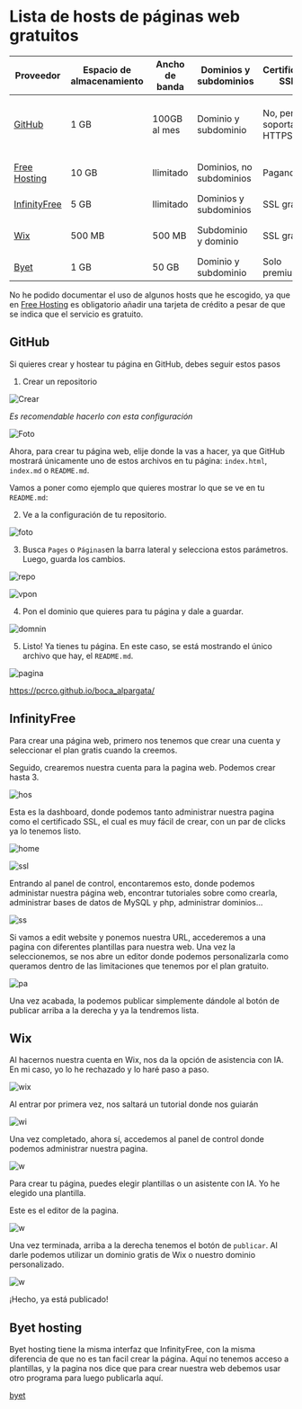 # Lista de hosts de páginas web gratuitos


| Proveedor      | Espacio de almacenamiento | Ancho de banda | Dominios y subdominios | Certificado SSL | Publicidad | Otras características |
|----------------|------------------------|----------------|-----------------------|----------------|------------|--------------------------------|
| [GitHub](https://github.com/) | 1 GB | 100GB al mes | Dominio y subdominio | No, pero soporta HTTPS | No incluye anuncios y puedes poner los tuyos. | Soporte para WordPress. |
| [Free Hosting](https://www.freehosting.com/) | 10 GB | Ilimitado | Dominios, no subdominios | Pagando | Puedes poner anuncios | Compatible con MySQL |
| [InfinityFree](https://www.infinityfree.com/) | 5 GB | Ilimitado | Dominios y subdominios | SSL gratis | No ponen publicidad | Compatible con MySQL |
| [Wix](https://es.wix.com/) | 500 MB | 500 MB | Subdominio y dominio | SSL gratis | No | No tiene soporte para WordPress |
| [Byet](https://byet.host/) | 1 GB | 50 GB | Dominio y subdominio | Solo premium | No | Compatible con MySQL |

No he podido documentar el uso de algunos hosts que he escogido, ya que en [Free Hosting](https://www.freehosting.com/) es obligatorio añadir una tarjeta de crédito a pesar de que se indica que el servicio es gratuito.

## GitHub

Si quieres crear y hostear tu página en GitHub, debes seguir estos pasos

1. Crear un repositorio

![Crear](https://docs.github.com/assets/cb-29762/mw-1440/images/help/repository/repo-create-global-nav-update.webp)

*Es recomendable hacerlo con esta configuración*

![Foto](CrearRepoFoto.png)

Ahora, para crear tu página web, elije donde la vas a hacer, ya que GitHub mostrará únicamente uno de estos archivos en tu página: `index.html`, `index.md` o `README.md`.

Vamos a poner como ejemplo que quieres mostrar lo que se ve en tu `README.md`:

2. Ve a la configuración de tu repositorio.

![foto](elpepe.png)

3. Busca `Pages` o `Páginas`en la barra lateral y selecciona estos parámetros. Luego, guarda los cambios.

![repo](configrepo.png)

![vpon](configuracionnn.png)

4. Pon el dominio que quieres para tu página y dale a guardar.

![domnin](elsenordominio.png)

5. Listo! Ya tienes tu página. En este caso, se está mostrando el único archivo que hay, el `README.md`.

![pagina](milibrolunadepluton.png)

https://pcrco.github.io/boca_alpargata/


## InfinityFree

Para crear una página web, primero nos tenemos que crear una cuenta y seleccionar el plan gratis cuando la creemos.

Seguido, crearemos nuestra cuenta para la pagina web. Podemos crear hasta 3.

![hos](infinityfreehost.png)

Esta es la dashboard, donde podemos tanto administrar nuestra pagina como el certificado SSL, el cual es muy fácil de crear, con un par de clicks ya lo tenemos listo.

![home](home.png)

![ssl](sslcert.png)

Entrando al panel de control, encontaremos esto, donde podemos administar nuestra página web, encontrar tutoriales sobre como crearla, administrar bases de datos de MySQL y php, administrar dominios...

![ss](pannel.png)

Si vamos a edit website y ponemos nuestra URL, accederemos a una pagina con diferentes plantillas para nuestra web. Una vez la seleccionemos, se nos abre un editor donde podemos personalizarla como queramos dentro de las limitaciones que tenemos por el plan gratuito.

![pa](papaya.png)

Una vez acabada, la podemos publicar simplemente dándole al botón de publicar arriba a la derecha y ya la tendremos lista.


## Wix

Al hacernos nuestra cuenta en Wix, nos da la opción de asistencia con IA. En mi caso, yo lo he rechazado y lo haré paso a paso. 

![wix](wix1.png)

Al entrar por primera vez, nos saltará un tutorial donde nos guiarán 

![wi](wixdominio.png)

Una vez completado, ahora sí, accedemos al panel de control donde podemos administrar nuestra pagina.

![w](wix3.png)

Para crear tu página, puedes elegir plantillas o un asistente con IA. Yo he elegido una plantilla.

Este es el editor de la pagina.

![w](wix4.png)

Una vez terminada, arriba a la derecha tenemos el botón de `publicar`. Al darle podemos utilizar un dominio gratis de Wix o nuestro dominio personalizado.

![w](wix5.png)

¡Hecho, ya está publicado!

## Byet hosting

Byet hosting tiene la misma interfaz que InfinityFree, con la misma diferencia de que no es tan facil crear la página. Aquí no tenemos acceso a plantillas, y la pagina nos dice que para crear nuestra web debemos usar otro programa para luego publicarla aquí.

[byet](byethost.png)
